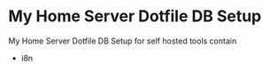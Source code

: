 # My Home Server Dotfile DB Setup
My Home Server Dotfile DB Setup for self hosted tools contain
- i8n